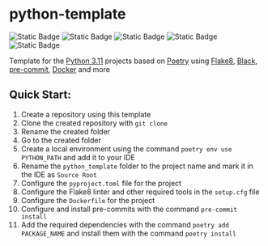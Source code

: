 # python-template
![Static Badge](https://img.shields.io/badge/Python-0?style=flat-square&logo=python&color=010409)
![Static Badge](https://img.shields.io/badge/Poetry-0?style=flat-square&logo=Poetry&color=010409)
![Static Badge](https://img.shields.io/badge/Docker-0?style=flat-square&logo=Docker&color=010409)
![Static Badge](https://img.shields.io/badge/Flake8-0?style=flat-square&logo=Flake8&color=010409)
![Static Badge](https://img.shields.io/badge/Black-0?style=flat-square&logo=Black&color=010409)

Template for the [Python 3.11](https://www.python.org/downloads/release/python-3110/) projects based on [Poetry](https://python-poetry.org/docs/) using [Flake8](https://flake8.pycqa.org/en/latest/), [Black](https://black.readthedocs.io/en/stable/), [pre-commit](https://pre-commit.com/), [Docker](https://docs.docker.com/) and more

## Quick Start:
1. Create a repository using this template
2. Clone the created repository with `git clone`
3. Rename the created folder
4. Go to the created folder
5. Create a local environment using the command `poetry env use PYTHON_PATH` and add it to your IDE
6. Rename the `python_template` folder to the project name and mark it in the IDE as `Source Root`
7. Configure the `pyproject.toml` file for the project
8. Configure the Flake8 linter and other required tools in the `setup.cfg` file
9. Configure the `Dockerfile` for the project
10. Configure and install pre-commits with the command `pre-commit install`
11. Add the required dependencies with the command `poetry add PACKAGE_NAME` and install them with the command `poetry install`
